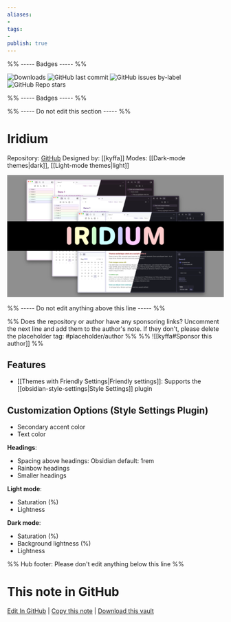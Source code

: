 ```yaml
---
aliases:
- 
tags: 
- 
publish: true
---
```


%% ----- Badges ----- %%

![Downloads](https://img.shields.io/badge/downloads-277-573E7A?style=for-the-badge&logo=)
![GitHub last commit](https://img.shields.io/github/last-commit/kyffa/Iridium?color=573E7A&label=last%20update&logo=github&style=for-the-badge)
![GitHub issues by-label](https://img.shields.io/github/issues/kyffa/Iridium/help%20wanted?color=573E7A&logo=github&style=for-the-badge) 
![GitHub Repo stars](https://img.shields.io/github/stars/kyffa/Iridium?color=573E7A&logo=github&style=for-the-badge)

%% ----- Badges ----- %%

%% ----- Do not edit this section ----- %%

# Iridium

Repository: [GitHub](https://github.com/kyffa/Iridium)
Designed by: [[kyffa]]
Modes: [[Dark-mode themes|dark]], [[Light-mode themes|light]]



![screenshot](https://github.com/kyffa/Iridium/raw/HEAD/screenshot.png)

%% ----- Do not edit anything above this line ----- %% 

%% Does the repository or author have any sponsoring links? Uncomment the next line and add them to the author's note. If they don't, please delete the placeholder tag: #placeholder/author %%
%% ![[kyffa#Sponsor this author]] %%


## Features

- [[Themes with Friendly Settings|Friendly settings]]: Supports the [[obsidian-style-settings|Style Settings]] plugin

## Customization Options (Style Settings Plugin) 
- Secondary accent color
- Text color

**Headings**: 
- Spacing above headings: Obsidian default: 1rem
- Rainbow headings
- Smaller headings

**Light mode**: 
- Saturation (%)
- Lightness

**Dark mode**: 
- Saturation (%)
- Background lightness (%)
- Lightness


%% Hub footer: Please don't edit anything below this line %%

# This note in GitHub

<span class="git-footer">[Edit In GitHub](https://github.dev/obsidian-community/obsidian-hub/blob/main/02%20-%20Community%20Expansions/02.05%20All%20Community%20Expansions/Themes/Iridium.md "git-hub-edit-note") | [Copy this note](https://raw.githubusercontent.com/obsidian-community/obsidian-hub/main/02%20-%20Community%20Expansions/02.05%20All%20Community%20Expansions/Themes/Iridium.md "git-hub-copy-note") | [Download this vault](https://github.com/obsidian-community/obsidian-hub/archive/refs/heads/main.zip "git-hub-download-vault") </span>
